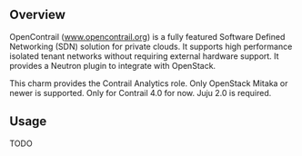 Overview
--------

OpenContrail (www.opencontrail.org) is a fully featured Software Defined
Networking (SDN) solution for private clouds. It supports high performance
isolated tenant networks without requiring external hardware support. It
provides a Neutron plugin to integrate with OpenStack.

This charm provides the Contrail Analytics role.
Only OpenStack Mitaka or newer is supported.
Only for Contrail 4.0 for now.
Juju 2.0 is required.

Usage
-----

TODO
